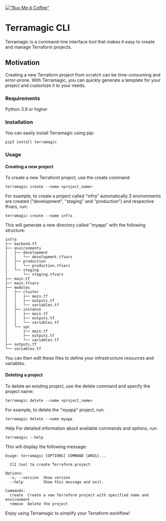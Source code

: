 [!["Buy Me A Coffee"](https://img.shields.io/badge/Buy_Me_A_Coffee-FFDD00?style=for-the-badge&logo=buy-me-a-coffee&logoColor=black)](https://www.buymeacoffee.com/miltlima)

# Terramagic CLI

Terramagic is a command-line interface tool that makes it easy to create and manage Terraform projects.

## Motivation

Creating a new Terraform project from scratch can be time-consuming and error-prone. With Terramagic, you can quickly generate a template for your project and customize it to your needs.

### Requirements

Python 3.9 or higher

### Installation

You can easily install Terramagic using pip:

```shell
pip3 install terramagic
```

### Usage

#### Creating a new project

To create a new Terraform project, use the create command:

```shell
terramagic create --name <project_name> 
```

For example, to create a project called "infra" automatically 3 environments are created ("development", "staging" and "production") and respective tfvars, run:

```shell
terramagic create --name infra
```

This will generate a new directory called "myapp" with the following structure:

```code
infra
├── backend.tf
├── environments
│   ├── development
│   │   └── development.tfvars
│   ├── production
│   │   └── production.tfvars
│   └── staging
│       └── staging.tfvars
├── main.tf
├── main.tfvars
├── modules
│   ├── cluster
│   │   ├── main.tf
│   │   ├── outputs.tf
│   │   └── variables.tf
│   ├── instance
│   │   ├── main.tf
│   │   ├── outputs.tf
│   │   └── variables.tf
│   └── vpc
│       ├── main.tf
│       ├── outputs.tf
│       └── variables.tf
├── outputs.tf
└── variables.tf
```

You can then edit these files to define your infrastructure resources and variables.

#### Deleting a project

To delete an existing project, use the delete command and specify the project name:

```shell
terramagic delete --name <project_name>
```

For example, to delete the "myapp" project, run:

```shell
terramagic delete --name myapp
```

Help
For detailed information about available commands and options, run:

```shell
terramagic --help
```

This will display the following message:

```shell
Usage: terramagic [OPTIONS] COMMAND [ARGS]...

  ClI tool to create Terraform project

Options:
  -v, --version  Show version
  --help         Show this message and exit.

Commands:
  create  Create a new Terraform project with specified name and environment
  remove  Delete the project
```

Enjoy using Terramagic to simplify your Terraform workflow!
